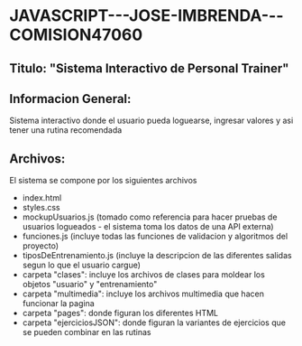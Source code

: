 # JAVASCRIPT---JOSE-IMBRENDA---COMISION47060
## Titulo: "Sistema Interactivo de Personal Trainer"
## Informacion General: 
Sistema interactivo donde el usuario pueda loguearse, ingresar valores y asi tener una rutina recomendada
## Archivos: 
El sistema se compone por los siguientes archivos 
- index.html
- styles.css
- mockupUsuarios.js (tomado como referencia para hacer pruebas de usuarios logueados - el sistema toma los datos de una API externa)
- funciones.js (incluye todas las funciones de validacion y algoritmos del proyecto)
- tiposDeEntrenamiento.js (incluye la descripcion de las diferentes salidas segun lo que el usuario cargue)
- carpeta "clases": incluye los archivos de clases para moldear los objetos "usuario" y "entrenamiento"
- carpeta "multimedia": incluye los archivos multimedia que hacen funcionar la pagina
- carpeta "pages": donde figuran los diferentes HTML
- carpeta "ejerciciosJSON": donde figuran la variantes de ejercicios que se pueden combinar en las rutinas
